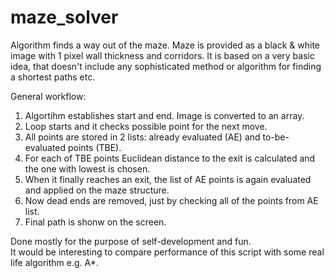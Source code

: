 # maze_solver

Algorithm finds a way out of the maze. Maze is provided as a black & white image with 1 pixel wall thickness and corridors.
It is based on a very basic idea, that doesn't include any sophisticated method or algorithm for finding a shortest paths etc.

General workflow:
1. Algortihm establishes start and end. Image is converted to an array. 
2. Loop starts and it checks possible point for the next move.
3. All points are stored in 2 lists: already evaluated (AE) and to-be-evaluated points (TBE). 
4. For each of TBE points Euclidean distance to the exit is calculated and the one with lowest is chosen.
5. When it finally reaches an exit, the list of AE points is again evaluated and applied on the maze structure.
6. Now dead ends are removed, just by checking all of the points from AE list.
7. Final path is shonw on the screen.

Done mostly for the purpose of self-development and fun.                      
It would be interesting to compare performance of this script with some real life algorithm e.g. A*.
